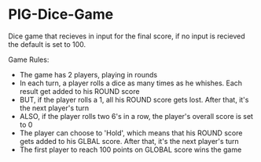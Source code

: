 # PIG-Dice-Game
Dice game that recieves in input for the final score, if no input is recieved the default is set to 100.

Game Rules:
- The game has 2 players, playing in rounds
- In each turn, a player rolls a dice as many times as he whishes. Each result get added to his ROUND score
- BUT, if the player rolls a 1, all his ROUND score gets lost. After that, it's the next player's turn
- ALSO, if the player rolls two 6's in a row, the player's overall score is set to 0
- The player can choose to 'Hold', which means that his ROUND score gets added to his GLBAL score. After that, it's the next player's turn
- The first player to reach 100 points on GLOBAL score wins the game
